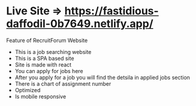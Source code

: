 # Live Site => https://fastidious-daffodil-0b7649.netlify.app/

Feature of RecruitForum Website
+ This is a job searching website
+ This is a SPA based site
+ Site is made with react
+ You can apply for jobs here
+ After you apply for a job you will find the detsila in applied jobs section
+ There is a chart of assignment number
+ Optimized
+ Is mobile responsive


